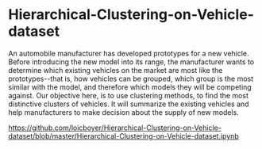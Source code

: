 # Hierarchical-Clustering-on-Vehicle-dataset
An automobile manufacturer has developed prototypes for a new vehicle. Before introducing the new model into its range, the manufacturer wants to determine which existing vehicles on the market are most like the prototypes--that is, how vehicles can be grouped, which group is the most similar with the model, and therefore which models they will be competing against.  Our objective here, is to use clustering methods, to find the most distinctive clusters of vehicles. It will summarize the existing vehicles and help manufacturers to make decision about the supply of new models.

https://github.com/loicboyer/Hierarchical-Clustering-on-Vehicle-dataset/blob/master/Hierarchical-Clustering-on-Vehicle-dataset.ipynb
